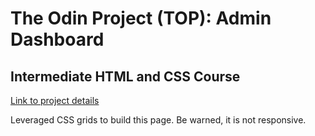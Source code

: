 # The Odin Project (TOP): Admin Dashboard
## Intermediate HTML and CSS Course
[Link to project details](https://www.theodinproject.com/lessons/node-path-intermediate-html-and-css-admin-dashboard)

Leveraged CSS grids to build this page. Be warned, it is not responsive.
